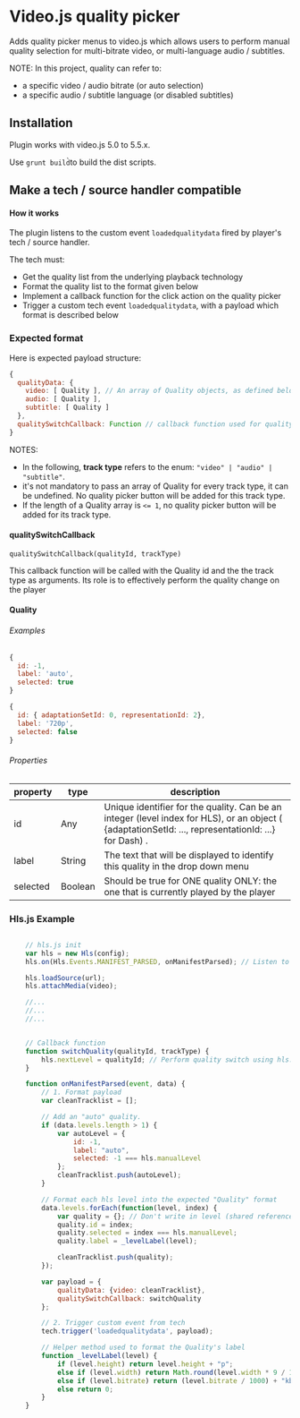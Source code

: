 # Video.js quality picker

Adds quality picker menus to video.js which allows users to perform manual quality selection for multi-bitrate video, or multi-language audio / subtitles.

NOTE: In this project, quality can refer to:
 - a specific video / audio bitrate (or auto selection)
 - a specific audio / subtitle language (or disabled subtitles)

## Installation

Plugin works with video.js 5.0 to 5.5.x.

Use `grunt build̀`to build the dist scripts.

## Make a tech / source handler compatible

#### How it works

The plugin listens to the custom event `loadedqualitydata` fired by player's tech / source handler.

The tech must:
- Get the quality list from the underlying playback technology
- Format the quality list to the format given below
- Implement a callback function for the click action on the quality picker
- Trigger a custom tech event `loadedqualitydata`, with a payload which format is described below


### Expected format

Here is expected payload structure:
```javascript
{
  qualityData: {
    video: [ Quality ], // An array of Quality objects, as defined below
    audio: [ Quality ],
    subtitle: [ Quality ]
  },
  qualitySwitchCallback: Function // callback function used for quality switching, as defined below
}
```

NOTES:
- In the following, **track type** refers to the enum: `"video" | "audio" | "subtitle"`.
- it's not mandatory to pass an array of Quality for every track type, it can be undefined. No quality picker button will be added for this track type.
- If the length of a Quality array is `<= 1`, no quality picker button will be added for its track type.

#### qualitySwitchCallback

`qualitySwitchCallback(qualityId, trackType)`

This callback function will be called with the Quality id and the the track type as arguments. Its role is to effectively perform the quality change on the player



#### Quality

###### Examples

```javascript
{
  id: -1,
  label: 'auto',
  selected: true
}
```

```javascript
{
  id: { adaptationSetId: 0, representationId: 2},
  label: '720p',
  selected: false
}
```

###### Properties

property    | type  |description
------------|-------|-----------------------------------
id          | Any   | Unique identifier for the quality. Can be an integer (level index for HLS), or an object ( {adaptationSetId: ..., representationId: ...} for Dash) .
label       | String | The text that will be displayed to identify this quality in the drop down menu
selected    | Boolean | Should be true for ONE quality ONLY: the one that is currently played by the player

### Hls.js Example


```javascript

    // hls.js init
    var hls = new Hls(config);
    hls.on(Hls.Events.MANIFEST_PARSED, onManifestParsed); // Listen to the event MANIFEST_PARSED, to get the quality list.

    hls.loadSource(url);
    hls.attachMedia(video);

    //...
    //...
    //...


    // Callback function
    function switchQuality(qualityId, trackType) {
        hls.nextLevel = qualityId; // Perform quality switch using hls.js API
    }

    function onManifestParsed(event, data) {
        // 1. Format payload
        var cleanTracklist = [];

        // Add an "auto" quality.
        if (data.levels.length > 1) {
            var autoLevel = {
                id: -1,
                label: "auto",
                selected: -1 === hls.manualLevel
            };
            cleanTracklist.push(autoLevel);
        }

        // Format each hls level into the expected "Quality" format
        data.levels.forEach(function(level, index) {
            var quality = {}; // Don't write in level (shared reference with Hls.js)
            quality.id = index;
            quality.selected = index === hls.manualLevel;
            quality.label = _levelLabel(level);

            cleanTracklist.push(quality);
        });

        var payload = {
            qualityData: {video: cleanTracklist},
            qualitySwitchCallback: switchQuality
        };

        // 2. Trigger custom event from tech
        tech.trigger('loadedqualitydata', payload);

        // Helper method used to format the Quality's label
        function _levelLabel(level) {
            if (level.height) return level.height + "p";
            else if (level.width) return Math.round(level.width * 9 / 16) + "p";
            else if (level.bitrate) return (level.bitrate / 1000) + "kbps";
            else return 0;
        }
    }
```
